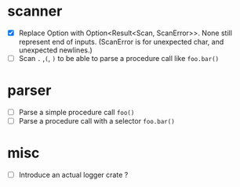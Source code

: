 # scanner

 - [X] Replace Option<Scan> with Option<Result<Scan, ScanError>>. None still represent end of inputs.
  (ScanError is for unexpected char, and unexpected newlines.)
 - [ ] Scan `.` ,`(`, `)` to be able to parse a procedure call like `foo.bar()`

# parser

  - [ ] Parse a simple procedure call `foo()`
  - [ ] Parse a procedure call with a selector `foo.bar()`

# misc

  - [ ] Introduce an actual logger crate ?